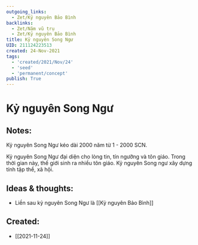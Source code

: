 ```yaml
---
outgoing_links:
  - Zet/Kỷ nguyên Bảo Bình
backlinks:
  - Zet/Năm vũ trụ
  - Zet/Kỷ nguyên Bảo Bình
title: Kỷ nguyên Song Ngư
UID: 211124223513
created: 24-Nov-2021
tags:
  - 'created/2021/Nov/24'
  - 'seed'
  - 'permanent/concept'
publish: True
---
```

# Kỷ nguyên Song Ngư

## Notes:
Kỷ nguyên Song Ngư kéo dài 2000 năm từ 1 - 2000 SCN.

Kỷ nguyên Song Ngư đại diện cho lòng tin, tín ngưỡng và tôn giáo. Trong thời gian này, thế giới sinh ra nhiều tôn giáo. Kỷ nguyên Song ngư xây dựng tính tập thể, xã hội.

## Ideas & thoughts:
- Liền sau kỷ nguyên Song Ngư là [[Kỷ nguyên Bảo Bình]]


## Created:
- [[2021-11-24]]
